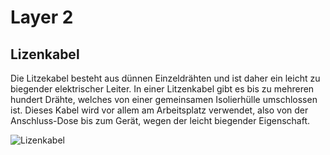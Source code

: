 # Layer 2
## Lizenkabel

Die Litzekabel besteht aus dünnen Einzeldrähten und ist daher ein leicht zu biegender elektrischer Leiter. In einer Litzenkabel gibt es bis zu mehreren hundert Drähte, welches von einer gemeinsamen Isolierhülle umschlossen ist. Dieses Kabel wird vor allem am Arbeitsplatz verwendet, also von der Anschluss-Dose bis zum Gerät, wegen der leicht biegender Eigenschaft. 

![Lizenkabel](../bilder/lizen.png)

